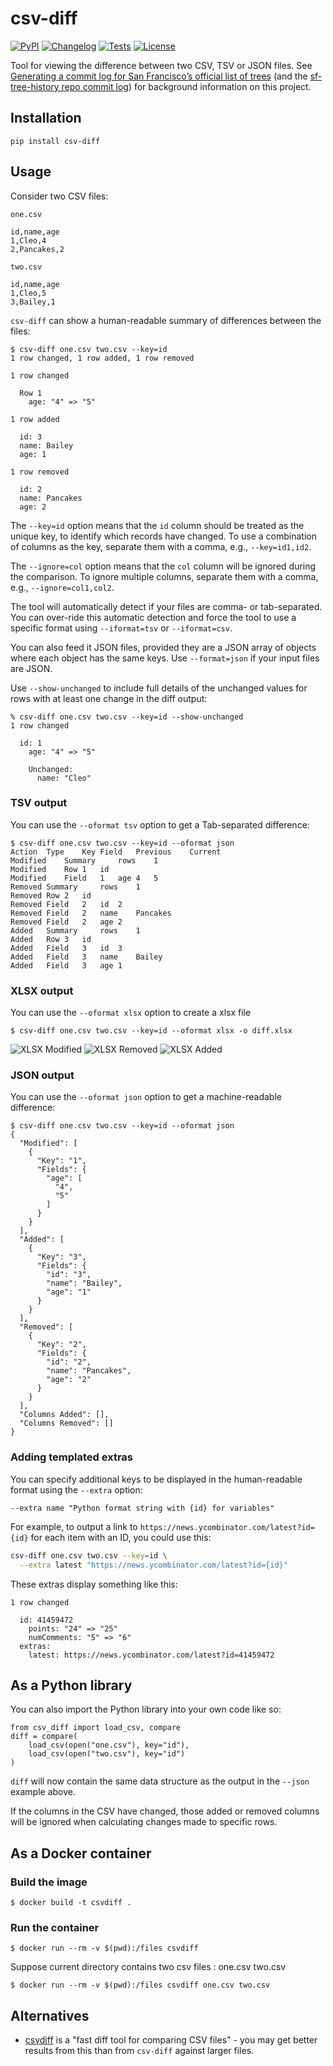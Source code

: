 # csv-diff

[![PyPI](https://img.shields.io/pypi/v/csv-diff.svg)](https://pypi.org/project/csv-diff/)
[![Changelog](https://img.shields.io/github/v/release/simonw/csv-diff?include_prereleases&label=changelog)](https://github.com/simonw/csv-diff/releases)
[![Tests](https://github.com/simonw/csv-diff/workflows/Test/badge.svg)](https://github.com/simonw/csv-diff/actions?query=workflow%3ATest)
[![License](https://img.shields.io/badge/license-Apache%202.0-blue.svg)](https://github.com/simonw/csv-diff/blob/main/LICENSE)

Tool for viewing the difference between two CSV, TSV or JSON files. See [Generating a commit log for San Francisco’s official list of trees](https://simonwillison.net/2019/Mar/13/tree-history/) (and the [sf-tree-history repo commit log](https://github.com/simonw/sf-tree-history/commits)) for background information on this project.

## Installation

    pip install csv-diff

## Usage

Consider two CSV files:

`one.csv`

    id,name,age
    1,Cleo,4
    2,Pancakes,2

`two.csv`

    id,name,age
    1,Cleo,5
    3,Bailey,1

`csv-diff` can show a human-readable summary of differences between the files:

    $ csv-diff one.csv two.csv --key=id
    1 row changed, 1 row added, 1 row removed

    1 row changed

      Row 1
        age: "4" => "5"

    1 row added

      id: 3
      name: Bailey
      age: 1

    1 row removed

      id: 2
      name: Pancakes
      age: 2

The `--key=id` option means that the `id` column should be treated as the unique key, to identify which records have changed. To use a combination of columns as the key, separate them with a comma, e.g., `--key=id1,id2`.

The `--ignore=col` option means that the `col` column will be ignored during the comparison. To ignore multiple columns, separate them with a comma, 
e.g., `--ignore=col1,col2`.

The tool will automatically detect if your files are comma- or tab-separated. You can over-ride this automatic detection and force the tool to use a specific format using `--iformat=tsv` or `--iformat=csv`.

You can also feed it JSON files, provided they are a JSON array of objects where each object has the same keys. Use `--format=json` if your input files are JSON.

Use `--show-unchanged` to include full details of the unchanged values for rows with at least one change in the diff output:

    % csv-diff one.csv two.csv --key=id --show-unchanged
    1 row changed

      id: 1
        age: "4" => "5"

        Unchanged:
          name: "Cleo"

### TSV output

You can use the `--oformat tsv` option to get a Tab-separated difference:

    $ csv-diff one.csv two.csv --key=id --oformat json
    Action	Type	Key	Field	Previous	Current
    Modified	Summary		rows	1
    Modified	Row	1	id
    Modified	Field	1	age	4	5
    Removed	Summary		rows	1
    Removed	Row	2	id
    Removed	Field	2	id	2
    Removed	Field	2	name	Pancakes
    Removed	Field	2	age	2
    Added	Summary		rows	1
    Added	Row	3	id
    Added	Field	3	id	3
    Added	Field	3	name	Bailey
    Added	Field	3	age	1
	
### XLSX output

You can use the `--oformat xlsx` option to create a xlsx file

    $ csv-diff one.csv two.csv --key=id --oformat xlsx -o diff.xlsx

![XLSX Modified](./imgs/xlsx-modified.jpg)
![XLSX Removed](./imgs/xlsx-removed.jpg)
![XLSX Added](./imgs/xlsx-added.jpg)

### JSON output

You can use the `--oformat json` option to get a machine-readable difference:

    $ csv-diff one.csv two.csv --key=id --oformat json
    {
      "Modified": [
        {
          "Key": "1",
          "Fields": {
            "age": [
              "4",
              "5"
            ]
          }
        }
      ],
      "Added": [
        {
          "Key": "3",
          "Fields": {
            "id": "3",
            "name": "Bailey",
            "age": "1"
          }
        }
      ],
      "Removed": [
        {
          "Key": "2",
          "Fields": {
            "id": "2",
            "name": "Pancakes",
            "age": "2"
          }
        }
      ],
      "Columns Added": [],
      "Columns Removed": []
    }



### Adding templated extras

You can specify additional keys to be displayed in the human-readable format using the `--extra` option:

    --extra name "Python format string with {id} for variables"

For example, to output a link to `https://news.ycombinator.com/latest?id={id}` for each item with an ID, you could use this:

```bash
csv-diff one.csv two.csv --key=id \
  --extra latest "https://news.ycombinator.com/latest?id={id}"
```
These extras display something like this:
```
1 row changed

  id: 41459472
    points: "24" => "25"
    numComments: "5" => "6"
  extras:
    latest: https://news.ycombinator.com/latest?id=41459472
```

## As a Python library

You can also import the Python library into your own code like so:

    from csv_diff import load_csv, compare
    diff = compare(
        load_csv(open("one.csv"), key="id"),
        load_csv(open("two.csv"), key="id")
    )

`diff` will now contain the same data structure as the output in the `--json` example above.

If the columns in the CSV have changed, those added or removed columns will be ignored when calculating changes made to specific rows.

## As a Docker container

### Build the image

    $ docker build -t csvdiff .

### Run the container

    $ docker run --rm -v $(pwd):/files csvdiff

Suppose current directory contains two csv files : one.csv two.csv

    $ docker run --rm -v $(pwd):/files csvdiff one.csv two.csv
    
## Alternatives

- [csvdiff](https://github.com/aswinkarthik/csvdiff) is a "fast diff tool for comparing CSV files" - you may get better results from this than from `csv-diff` against larger files.
